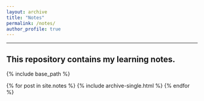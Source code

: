 ```yaml
---
layout: archive
title: "Notes"
permalink: /notes/
author_profile: true
---
```

---
This repository contains my learning notes.
---
{% include base_path %}


{% for post in site.notes %}
  {% include archive-single.html %}
{% endfor %}
